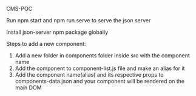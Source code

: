 CMS-POC

Run npm start and npm run serve to serve the json server

Install json-server npm package globally

Steps to add a new component:

1. Add a new folder in components folder inside src with the component name
2. Add the component to component-list.js file and make an alias for it
3. Add the component name(alias) and its respective props to components-data.json and your component will be rendered on the main DOM